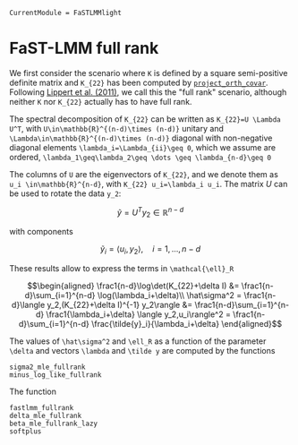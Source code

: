 ```@meta
CurrentModule = FaSTLMMlight
```

# FaST-LMM full rank

We first consider the scenario where ``K`` is defined by a square semi-positive definite matrix and ``K_{22}`` has been computed by [`project_orth_covar`](@ref). Following [Lippert et al. (2011)](https://europepmc.org/article/med/21892150), we call this the "full rank" scenario, although neither ``K`` nor ``K_{22}`` actually has to have full rank.

The spectral decomposition of ``K_{22}`` can be written as ``K_{22}=U \Lambda U^T``, with ``U\in\mathbb{R}^{(n-d)\times (n-d)}`` unitary and ``\Lambda\in\mathbb{R}^{(n-d)\times (n-d)}`` diagonal with non-negative diagonal elements ``\lambda_i=\Lambda_{ii}\geq 0``, which we assume are ordered, ``\lambda_1\geq\lambda_2\geq \dots \geq \lambda_{n-d}\geq 0``

The columns of ``U`` are the eigenvectors of ``K_{22}``, and we denote them as ``u_i \in\mathbb{R}^{n-d}``, with ``K_{22} u_i=\lambda_i u_i``. The matrix $U$ can be used to rotate the data ``y_2``:

```math
\tilde{y} = U^T y_2 \in \mathbb{R}^{n-d}
```

with components

```math
\tilde{y}_i = \langle u_i,y_2\rangle,\quad i=1,\dots,n-d
```


These results allow to express the terms in ``\mathcal{\ell}_R`` 

```math
\begin{aligned}
   \frac1{n-d}\log\det(K_{22}+\delta I) &= \frac1{n-d}\sum_{i=1}^{n-d} \log(\lambda_i+\delta)\\
  \hat\sigma^2 = \frac1{n-d}\langle y_2,(K_{22}+\delta I)^{-1} y_2\rangle &= \frac1{n-d}\sum_{i=1}^{n-d} \frac1{\lambda_i+\delta} \langle y_2,u_i\rangle^2 = \frac1{n-d}\sum_{i=1}^{n-d} \frac{\tilde{y}_i}{\lambda_i+\delta}
\end{aligned}
```

The values of ``\hat\sigma^2`` and ``\ell_R``  as a function of the parameter ``\delta`` and vectors ``\lambda`` and ``\tilde y`` are computed by the functions

```@docs
sigma2_mle_fullrank
minus_log_like_fullrank
```

The function 

```@docs
fastlmm_fullrank
delta_mle_fullrank
beta_mle_fullrank_lazy
softplus
```